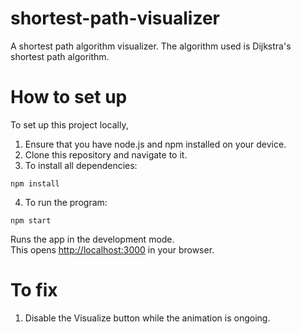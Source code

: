 # shortest-path-visualizer

A shortest path algorithm visualizer. The algorithm used is Dijkstra's shortest path algorithm.

# How to set up

To set up this project locally,

1. Ensure that you have node.js and npm installed on your device.
2. Clone this repository and navigate to it.
3. To install all dependencies:

```
npm install
```

4. To run the program:

```
npm start
```

Runs the app in the development mode.<br />
This opens [http://localhost:3000](http://localhost:3000) in your browser.

# To fix

1. Disable the Visualize button while the animation is ongoing.
